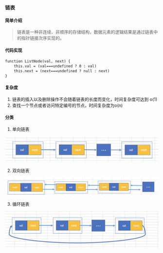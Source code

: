 ### 链表
#### 简单介绍
> 链表是一种非连续、非顺序的存储结构，数据元素的逻辑结果是通过链表中的指针链接次序实现的。

#### 代码实现
```
function ListNode(val, next) {
    this.val = (val===undefined ? 0 : val)
    this.next = (next===undefined ? null : next)
}
```
#### 复杂度
1. 链表的插入以及删除操作不会随着链表的长度而变化，时间复杂度可达到 o(1)
2. 查找一个节点或者访问特定编号的节点，时间复杂度为o(n)

#### 分类
1. 单向链表

![avatar](https://github.com/hongjinquan/leetcode/blob/main/ListNode/img/danListNode.png)

2. 双向链表

![avatar](https://github.com/hongjinquan/leetcode/blob/main/ListNode/img/DoubleListNode.png)

3. 循环链表

![avatar](https://github.com/hongjinquan/leetcode/blob/main/ListNode/img/circleListNode.png)
